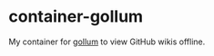 # container-gollum

My container for [gollum](https://github.com/gollum/gollum) to view GitHub wikis offline.
